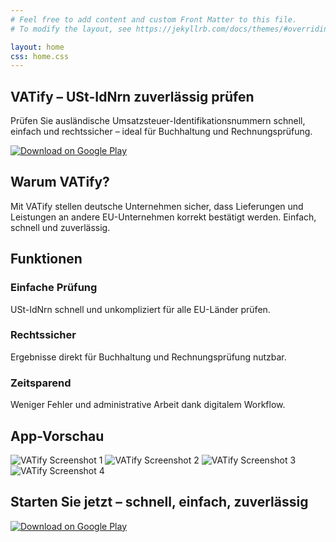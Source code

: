```yaml
---
# Feel free to add content and custom Front Matter to this file.
# To modify the layout, see https://jekyllrb.com/docs/themes/#overriding-theme-defaults

layout: home
css: home.css
---
```


<script>
document.addEventListener('DOMContentLoaded', function() {
    const slider = document.querySelector('.screenshots');
    let isDragging = false;
    let startX;
    let scrollLeft;

    // Desktop: mouse events
    slider.addEventListener('mousedown', (e) => {
        isDragging = true;
        startX = e.pageX - slider.offsetLeft;
        scrollLeft = slider.scrollLeft;
        slider.classList.add('active');
    });
    slider.addEventListener('mouseleave', () => isDragging = false);
    slider.addEventListener('mouseup', () => isDragging = false);
    slider.addEventListener('mousemove', (e) => {
        if (!isDragging) return;
        e.preventDefault();
        const x = e.pageX - slider.offsetLeft;
        const walk = (x - startX) * 0.5;
        slider.scrollLeft = scrollLeft - walk;
    });

    // Mobile: touch events
    slider.addEventListener('touchstart', (e) => {
        isDragging = true;
        startX = e.touches[0].pageX - slider.offsetLeft;
        scrollLeft = slider.scrollLeft;
    });
    slider.addEventListener('touchend', () => isDragging = false);
    slider.addEventListener('touchmove', (e) => {
        if (!isDragging) return;
        const x = e.touches[0].pageX - slider.offsetLeft;
        const walk = (x - startX) * 1.0;
        slider.scrollLeft = scrollLeft - walk;
    });
});
</script>

<!-- Hero Section -->
<section>
    <h1>VATify – USt-IdNrn zuverlässig prüfen</h1>
    <p>Prüfen Sie ausländische Umsatzsteuer-Identifikationsnummern schnell, einfach und rechtssicher – ideal für Buchhaltung und Rechnungsprüfung.</p>
    <a href="https://play.google.com/store/apps/details?id=your.app.id" target="_blank">
        <img src="/assets/images/google_play_badge.png" alt="Download on Google Play" class="play-badge"/>
    </a>
</section>

<!-- Why VATify Section -->
<section>
    <h2>Warum VATify?</h2>
    <p>Mit VATify stellen deutsche Unternehmen sicher, dass Lieferungen und Leistungen an andere EU-Unternehmen korrekt bestätigt werden. Einfach, schnell und zuverlässig.</p>
</section>

<!-- Features Section -->
<section>
    <h2>Funktionen</h2>
    <div class="features">
        <div class="feature-card">
            <h3>Einfache Prüfung</h3>
            <p>USt-IdNrn schnell und unkompliziert für alle EU-Länder prüfen.</p>
        </div>
        <div class="feature-card">
            <h3>Rechtssicher</h3>
            <p>Ergebnisse direkt für Buchhaltung und Rechnungsprüfung nutzbar.</p>
        </div>
        <div class="feature-card">
            <h3>Zeitsparend</h3>
            <p>Weniger Fehler und administrative Arbeit dank digitalem Workflow.</p>
        </div>
    </div>
</section>

<!-- Screenshots Section -->
<section>
    <h2>App-Vorschau</h2>
    <div class="screenshots">
        <img src="assets/images/mockup.png" alt="VATify Screenshot 1">
        <img src="assets/images/mockup.png" alt="VATify Screenshot 2">
        <img src="assets/images/mockup.png" alt="VATify Screenshot 3">
        <img src="assets/images/mockup.png" alt="VATify Screenshot 4">
    </div>
</section>

<!-- Download CTA Section -->
<section>
    <h2>Starten Sie jetzt – schnell, einfach, zuverlässig</h2>
    <a href="https://play.google.com/store/apps/details?id=your.app.id" target="_blank">
        <img src="/assets/images/google_play_badge.png" alt="Download on Google Play" class="play-badge"/>
    </a>
</section>